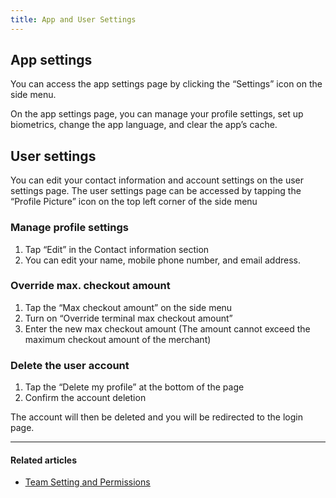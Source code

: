 ```yaml
---
title: App and User Settings
---
```


## App settings

You can access the app settings page by clicking the “Settings” icon on the side menu.

On the app settings page, you can manage your profile settings, set up biometrics, change the app language, and clear the app’s cache.

## User settings

You can edit your contact information and account settings on the user settings page. The user settings page can be accessed by tapping the “Profile Picture” icon on the top left corner of the side menu

### Manage profile settings

1. Tap “Edit” in the Contact information section
2. You can edit your name, mobile phone number, and email address.

### Override max. checkout amount

1. Tap the “Max checkout amount” on the side menu
2. Turn on “Override terminal max checkout amount”
3. Enter the new max checkout amount (The amount cannot exceed the maximum checkout amount of the merchant)

### Delete the user account

1. Tap the “Delete my profile” at the bottom of the page
2. Confirm the account deletion

The account will then be deleted and you will be redirected to the login page.

***

#### Related articles

* [<ins>Team Setting and Permissions</ins>](./team-settings)
